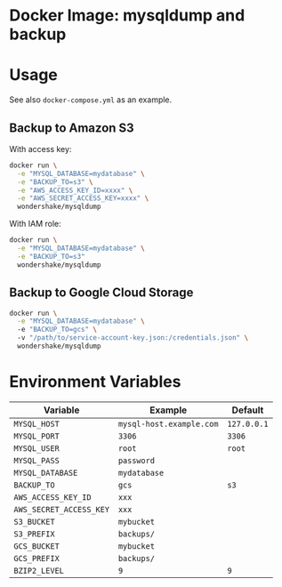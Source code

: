 Docker Image: mysqldump and backup
===================================

# Usage
See also `docker-compose.yml` as an example.

## Backup to Amazon S3

With access key:

```bash
docker run \
  -e "MYSQL_DATABASE=mydatabase" \
  -e "BACKUP_TO=s3" \
  -e "AWS_ACCESS_KEY_ID=xxxx" \
  -e "AWS_SECRET_ACCESS_KEY=xxxx" \
  wondershake/mysqldump
```

With IAM role:

```bash
docker run \
  -e "MYSQL_DATABASE=mydatabase" \
  -e "BACKUP_TO=s3"
  wondershake/mysqldump
```

## Backup to Google Cloud Storage

```bash
docker run \
  -e "MYSQL_DATABASE=mydatabase" \
  -e "BACKUP_TO=gcs" \
  -v "/path/to/service-account-key.json:/credentials.json" \
  wondershake/mysqldump
```

# Environment Variables
| Variable | Example | Default |
| -------- | ------- | ------- |
| `MYSQL_HOST` | `mysql-host.example.com` | `127.0.0.1` |
| `MYSQL_PORT` | `3306` | `3306` |
| `MYSQL_USER` | `root` | `root` |
| `MYSQL_PASS` | `password` | |
| `MYSQL_DATABASE` | `mydatabase` | |
| `BACKUP_TO` | `gcs` | `s3` |
| `AWS_ACCESS_KEY_ID` | `xxx` | |
| `AWS_SECRET_ACCESS_KEY` | `xxx` | |
| `S3_BUCKET` | `mybucket` | |
| `S3_PREFIX` | `backups/` | |
| `GCS_BUCKET` | `mybucket` | |
| `GCS_PREFIX` | `backups/` | |
| `BZIP2_LEVEL` | `9` | `9` |
